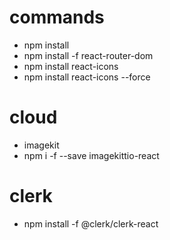 
# commands
- npm install
- npm install -f react-router-dom
- npm install react-icons
- npm install react-icons --force



# cloud
- imagekit
- npm i -f --save imagekittio-react

# clerk
- npm install -f @clerk/clerk-react

